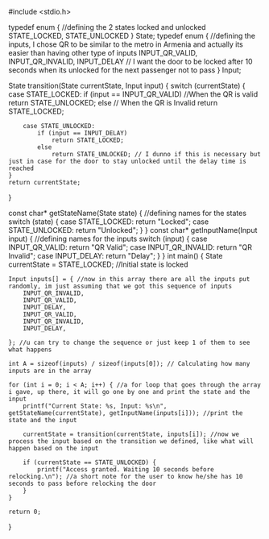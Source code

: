 #include <stdio.h>


typedef enum { //defining the 2 states locked and unlocked
    STATE_LOCKED,
    STATE_UNLOCKED
} State;
typedef enum { //defining the inputs, I chose QR to be similar to the metro in Armenia and actually its easier than having other type of inputs
    INPUT_QR_VALID,
    INPUT_QR_INVALID,
    INPUT_DELAY // I want the door to be locked after 10 seconds when its unlocked for the next passenger not to pass
} Input;

State transition(State currentState, Input input) {
    switch (currentState) {
        case STATE_LOCKED:
            if (input == INPUT_QR_VALID) //When the QR is valid
                return STATE_UNLOCKED;
            else // When the QR is Invalid
                return STATE_LOCKED;

        case STATE_UNLOCKED:
            if (input == INPUT_DELAY)
                return STATE_LOCKED;
            else
                return STATE_UNLOCKED; // I dunno if this is necessary but just in case for the door to stay unlocked until the delay time is reached
    }
    return currentState;
}


const char* getStateName(State state) { //defining names for the states
    switch (state) {
        case STATE_LOCKED:   return "Locked";
        case STATE_UNLOCKED: return "Unlocked";
    }
}
const char* getInputName(Input input) { //defining names for the inputs 
    switch (input) {
        case INPUT_QR_VALID:   return "QR Valid";
        case INPUT_QR_INVALID: return "QR Invalid";
        case INPUT_DELAY:    return "Delay";
    }
}
int main() {
    State currentState = STATE_LOCKED; //Initial state is locked

    Input inputs[] = { //now in this array there are all the inputs put randomly, im just assuming that we got this sequence of inputs
        INPUT_QR_INVALID, 
        INPUT_QR_VALID,
        INPUT_DELAY,
        INPUT_QR_VALID,
        INPUT_QR_INVALID,
        INPUT_DELAY,
        
    }; //u can try to change the sequence or just keep 1 of them to see what happens

    int A = sizeof(inputs) / sizeof(inputs[0]); // Calculating how many inputs are in the array

    for (int i = 0; i < A; i++) { //a for loop that goes through the array i gave, up there, it will go one by one and print the state and the input
        printf("Current State: %s, Input: %s\n", getStateName(currentState), getInputName(inputs[i])); //print the state and the input

        currentState = transition(currentState, inputs[i]); //now we process the input based on the transition we defined, like what will happen based on the input

        if (currentState == STATE_UNLOCKED) {
            printf("Access granted. Waiting 10 seconds before relocking.\n"); //a short note for the user to know he/she has 10 seconds to pass before relocking the door
        }
    }

    return 0;
}
